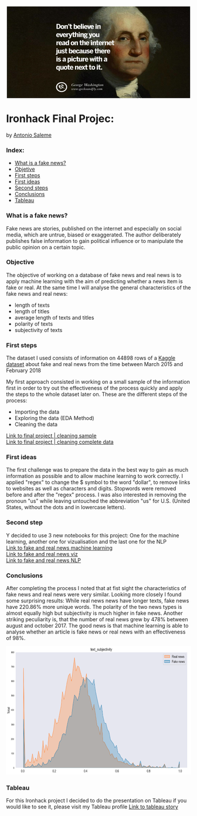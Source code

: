 <p align="center">
 <img align="center" src="images/fake-news-quotes-01-830x467.jpeg" width="500" height="250" />
</p>

# Ironhack Final Projec:
by [Antonio Saleme](https://www.linkedin.com/in/antonio-saleme-sastre/)

### Index:

* [What is a fake news?](#section1)
* [Objetive](#section2)
* [First steps](#section3)
* [First ideas](#section4)
* [Second steps](#section5)
* [Conclusions](#section6)
* [Tableau](#section7)


<a id='section1'></a>
### What is a fake news?

Fake news are stories, published on the internet and especially on social media, which are untrue, biased or exaggerated. The author deliberately publishes false information to gain political influence or to manipulate the public opinion on a certain topic.

<a id='section2'></a>
### Objective

The objective of working on a database of fake news and real news is to apply machine learning with the aim of predicting whether a news item is fake or real. At the same time I will analyse the general characteristics of the fake news and real news:
* length of texts
* length of titles
* average length of texts and titles 
* polarity of texts
* subjectivity of texts
                                        

<a id='section3'></a>
### First steps

The dataset I used consists of information on 44898 rows of a [Kaggle dataset](https://www.kaggle.com/clmentbisaillon/fake-and-real-news-dataset) about fake and real news from the time between March 2015 and February 2018

My first approach consisted in working on a small sample of the information first in order to try out the effectiveness of the process quickly and apply the steps to the whole dataset later on. These are the different steps of the process:<br>
* Importing the data<br>
* Exploring the data (EDA Method)<br>
* Cleaning the data<br>

[Link to final project | cleaning sample](https://github.com/antonio-datahack/Ironhack-final-project/blob/main/notebooks/final%20project%20%7C%20cleaning%20sample.ipynb)<br>
[Link to final project | cleaning complete data](https://github.com/antonio-datahack/Ironhack-final-project/blob/main/notebooks/final_project_cleaning_complete_data.ipynb)<br>
                               
<a id='section4'></a>
### First ideas
The first challenge was to prepare the data in the best way to gain as much information as possible and to allow machine learning to work correctly. I applied "regex" to change the $ symbol to the word "dollar", to remove links to websites as well as characters and digits. Stopwords were removed before and after the "regex" process. I was also interested in removing the pronoun "us" while leaving untouched the abbreviation "us" for U.S. (United States, without the dots and in lowercase letters).

<a id='section5'></a>
### Second step

Y decided to use 3 new notebooks for this project: One for the machine learning, another one for vizualisation and the last one for the NLP<br>
[Link to fake and real news machine learning](https://github.com/antonio-datahack/Ironhack-final-project/blob/main/notebooks/fake_and_real_news_machine_learning.ipynb)<br>
[Link to fake and real news viz](https://github.com/antonio-datahack/Ironhack-final-project/blob/main/notebooks/fake_and_real_news_viz.ipynb)<br>
[Link to fake and real news NLP](https://github.com/antonio-datahack/Ironhack-final-project/blob/main/notebooks/fake_and_real_news_NLP.ipynb)<br>

### Conclusions
<a id='section6'></a>

After completing the process I noted that at fist sight the characteristics of fake news and real news were very similar. Looking more closely I found some surprising results: While real news news have longer texts, fake news have 220.86% more unique words. The polarity of the two news types is almost equally high but subjectivity is much higher in fake news. Another striking peculiarity is, that the number of real news grew by 478% between august and october 2017. 
The good news is that machine learning is able to analyse whether an article is fake news or real news with an effectiveness of 98%.

<img src="images/text subjectivity.png" width="700" height="350" />

### Tableau
<a id='section7'></a>

For this Ironhack project I decided to do the presentation on Tableau if you would like to see it, please visit my Tableau profile [Link to tableau story](https://public.tableau.com/profile/antonio.saleme#!/vizhome/IronhackFinalProject_16215438090200/Sheet1?publish=yes)



